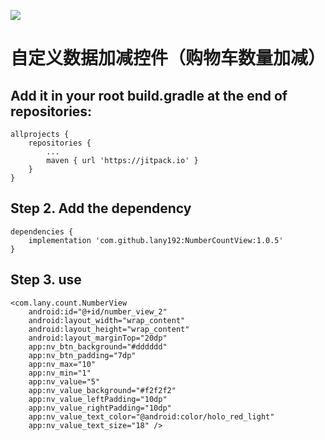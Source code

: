 [![](https://jitpack.io/v/lany192/NumberCountView.svg)](https://jitpack.io/#lany192/NumberCountView)

# 自定义数据加减控件（购物车数量加减）

## Add it in your root build.gradle at the end of repositories:

    allprojects {
        repositories {
            ...
            maven { url 'https://jitpack.io' }
        }
    }
	
## Step 2. Add the dependency

    dependencies {
        implementation 'com.github.lany192:NumberCountView:1.0.5'
    }

## Step 3. use

    <com.lany.count.NumberView
        android:id="@+id/number_view_2"
        android:layout_width="wrap_content"
        android:layout_height="wrap_content"
        android:layout_marginTop="20dp"
        app:nv_btn_background="#dddddd"
        app:nv_btn_padding="7dp"
        app:nv_max="10"
        app:nv_min="1"
        app:nv_value="5"
        app:nv_value_background="#f2f2f2"
        app:nv_value_leftPadding="10dp"
        app:nv_value_rightPadding="10dp"
        app:nv_value_text_color="@android:color/holo_red_light"
        app:nv_value_text_size="18" />
    